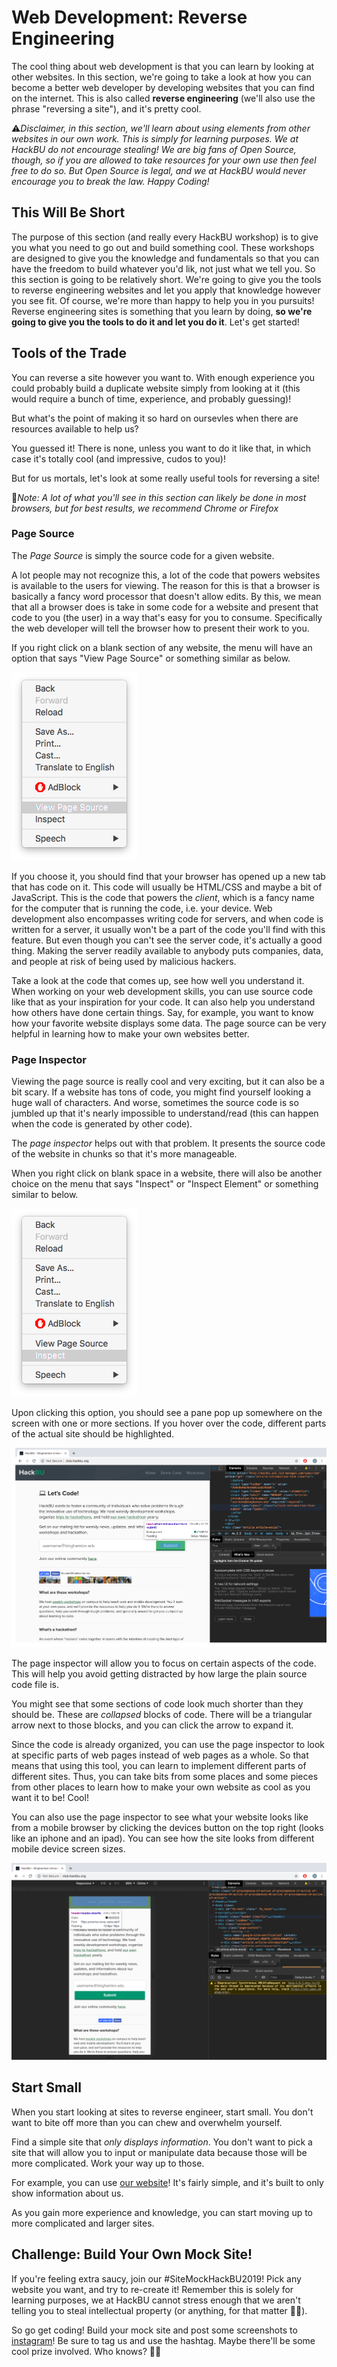 
# Web Development: Reverse Engineering

The cool thing about web development is that you can learn by looking at other websites. In this section, we're going to take a look at how you can become a better web developer by developing websites that you can find on the internet. This is also called **reverse engineering** (we'll also use the phrase "reversing a site"), and it's pretty cool.

⚠️*Disclaimer, in this section, we'll learn about using elements from other websites in our own work. This is simply for learning purposes. We at HackBU do not encourage stealing! We are big fans of Open Source, though, so if you are allowed to take resources for your own use then feel free to do so. But Open Source is legal, and we at HackBU would never encourage you to break the law. Happy Coding!*

## This Will Be Short

The purpose of this section (and really every HackBU workshop) is to give you what you need to go out and build something cool. These workshops are designed to give you the knowledge and fundamentals so that you can have the freedom to build whatever you'd lik, not just what we tell you. So this section is going to be relatively short. We're going to give you the tools to reverse engineering websites and let you apply that knowledge however you see fit. Of course, we're more than happy to help you in you pursuits! Reverse engineering sites is something that you learn by doing, **so we're going to give you the tools to do it and let you do it**. Let's get started!

## Tools of the Trade

You can reverse a site however you want to. With enough experience you could probably build a duplicate website simply from looking at it (this would require a bunch of time, experience, and probably guessing)!

But what's the point of making it so hard on oursevles when there are resources available to help us?

You guessed it! There is none, unless you want to do it like that, in which case it's totally cool (and impressive, cudos to you)!

But for us mortals, let's look at some really useful tools for reversing a site!

📝*Note: A lot of what you'll see in this section can likely be done in most browsers, but for best results, we recommend Chrome or Firefox*

### Page Source

The *Page Source* is simply the source code for a given website.

 A lot people may not recognize this, a lot of the code that powers websites is available to the users for viewing. The reason for this is that a browser is basically a fancy word processor that doesn't allow edits. By this, we mean that all a browser does is take in some code for a website and present that code to you (the user) in a way that's easy for you to consume. Specifically the web developer will tell the browser how to present their work to you.

If you right click on a blank section of any website, the menu will have an option that says "View Page Source" or something similar as below.

![page_source](images/page_source.png)


If you choose it, you should find that your browser has opened up a new tab that has code on it. This code will usually be HTML/CSS and maybe a bit of JavaScript. This is the code that powers the *client*, which is a fancy name for the computer that is running the code, i.e. your device. Web development also encompasses writing code for servers, and when code is written for a server, it usually won't be a part of the code you'll find with this feature. But even though you can't see the server code, it's actually a good thing. Making the server readily available to anybody puts companies, data, and people at risk of being used by malicious hackers.

Take a look at the code that comes up, see how well you understand it. When working on your web development skills, you can use source code like that as your inspiration for your code. It can also help you understand how others have done certain things. Say, for example, you want to know how your favorite website displays some data. The page source can be very helpful in learning how to make your own websites better.

### Page Inspector

Viewing the page source is really cool and very exciting, but it can also be a bit scary. If a website has tons of code, you might find yourself looking a huge wall of characters. And worse, sometimes the source code is so jumbled up that it's nearly impossible to understand/read (this can happen when the code is generated by other code).

The *page inspector* helps out with that problem. It presents the source code of the website in chunks so that it's more manageable.

When you right click on blank space in a website, there will also be another choice on the menu that says "Inspect" or "Inspect Element" or something  similar to below.

![inspect](images/inspect.png)

Upon clicking this option, you should see a pane pop up somewhere on the screen with one or more sections. If you hover over the code, different parts of the actual site should be highlighted.

![element](images/element.png)

The page inspector will allow you to focus on certain aspects of the code. This will help you avoid getting distracted by how large the plain source code file is.

You might see that some sections of code look much shorter than they should be. These are *collapsed* blocks of code. There will be a triangular arrow next to those blocks, and you can click the arrow to expand it.

Since the code is already organized, you can use the page inspector to look at specific parts of web pages instead of web pages as a whole. So that means that using this tool, you can learn to implement different parts of different sites. Thus, you can take bits from some places and some pieces from other places to learn how to make your own website as cool as you want it to be! Cool!

You can also use the page inspector to see what your website looks like from a mobile browser by clicking the devices button on the top right (looks like an iphone and an ipad). You can see how the site looks from different mobile device screen sizes.

![mobile](images/mobile.png)


## Start Small

When you start looking at sites to reverse engineer, start small. You don't want to bite off more than you can chew and overwhelm yourself.

Find a simple site that *only displays information*. You don't want to pick a site that will allow you to input or manipulate data because those will be more complicated. Work your way up to those.

For example, you can use [our website](http://club.hackbu.org/)! It's fairly simple, and it's built to only show information about us.

As you gain more experience and knowledge, you can start moving up to more complicated and larger sites.

## Challenge: Build Your Own Mock Site!

If you're feeling extra saucy, join our #SiteMockHackBU2019! Pick any website you want, and try to re-create it! Remember this is solely for learning purposes, we at HackBU cannot stress enough that we aren't telling you to steal intellectual property (or anything, for that matter 💂🏽‍).

So go get coding! Build your mock site and post some screenshots to [instagram](https://www.instagram.com/hack_bu/)! Be sure to tag us and use the hashtag. Maybe there'll be some cool prize involved. Who knows? 🤷🏿‍
